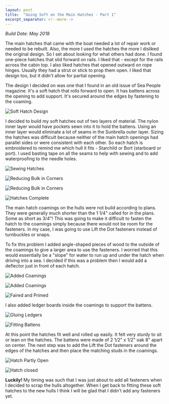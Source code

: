 ```yaml
---
layout: post
title:  "Going Soft on the Main Hatches - Part 1"
excerpt_separator: <!--more-->
---
```


*Build Date: May 2018*

The main hatches that came with the boat needed a lot of repair work or needed to be rebuilt. Also, the more I used the hatches the more I disliked the original design. So I set about looking for what others had done. I found one-piece hatches that slid forward on rails. I liked that - except for the rails across the cabin top. I also liked hatches that opened outward on rope hinges. Usually they had a strut or stick to prop them open. I liked that design too, but it didn't allow for partial opening.

<!--more-->

The design I decided on was one that I found in an old issue of Sea People magazine. It's a soft hatch that rolls forward to open. It has battens across the opening to add support. It's secured around the edges by fastening to the coaming.

![Soft Hatch Design](/assets/images/main-idea.jpg)

I decided to build my soft hatches out of two layers of material. The nylon inner layer would have pockets sewn into it to hold the battens. Using an inner layer would eliminate a lot of seams in the Sunbrella outer layer. Sizing the hatches was difficult because neither of the main hatch openings had parallel sides or were consistent with each other. So each hatch is embroidered to remind me which hull it fits - Starchild or Bort (starboard or port). I used basting tape on all the seams to help with sewing and to add waterproofing to the needle holes.

![Sewing Hatches](/assets/images/main-sewing.jpg)

![Reducing Bulk in Corners](/assets/images/main-corner1.jpg)

![Reducing Bulk in Corners](/assets/images/main-corner2.jpg)

![Hatches Complete](/assets/images/main-pockets.jpg)

The main hatch coamings on the hulls were not build according to plans. They were generally much shorter than the 1 1/4" called for in the plans. Some as short as 3/4"! This was going to make it difficult to fasten the hatch to the coamings simply because there would not be room for the fasteners. In my case, I was going to use Lift the Dot fasteners instead of turnbuckles or snaps.

To fix this problem I added angle-shaped pieces of wood to the outside of the coamings to give a larger area to use the fasteners. I worried that this would essentially be a "slope" for water to run up and under the hatch when driving into a sea. I decided if this was a problem then I would add a deflector just in front of each hatch.

![Added Coamings](/assets/images/main-coamings1.jpg)

![Added Coamings](/assets/images/main-coamings2.jpg)

![Faired and Primed](/assets/images/main-primed.jpg)

I also added ledger boards inside the coamings to support the battens.

![Gluing Ledgers](/assets/images/main-ledgers.jpg)

![Fitting Battens](/assets/images/main-battens.jpg)

At this point the hatches fit well and rolled up easily. It felt very sturdy to sit or lean on the hatches. The battens were made of 2 1/2" x 1/2" oak 8" apart on center. The next step was to add the Lift the Dot fasteners around the edges of the hatches and then place the matching studs in the coamings.

![Hatch Partly Open](/assets/images/main-rolled.jpg)

![Hatch closed](/assets/images/main-closed.jpg)

**Luckily!** My timing was such that I was just about to add all fasteners when I decided to scrap the hulls altogether. When I get back to fitting these soft hatches to the new hulls I think I will be glad that I didn't add any fasteners yet. 

